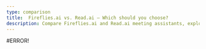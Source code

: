 ```yaml
---
type: comparison
title:  Fireflies.ai vs. Read.ai – Which should you choose?
description: Compare Fireflies.ai and Read.ai meeting assistants, explore their key features, pricing, and discover Circleback as an alternative solution for meeting management.
---
```


#ERROR!